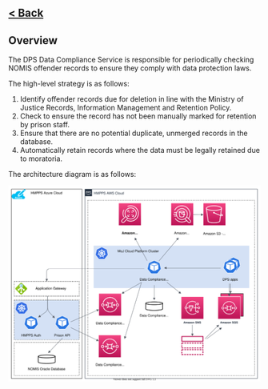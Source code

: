 [< Back](../README.md)
---
## Overview

The DPS Data Compliance Service is responsible for periodically
checking NOMIS offender records to ensure they comply with data
protection laws.

The high-level strategy is as follows:

1. Identify offender records due for deletion in line with
the Ministry of Justice Records, Information Management and
Retention Policy.
2. Check to ensure the record has not been manually marked
for retention by prison staff.
3. Ensure that there are no potential duplicate, unmerged
records in the database.
4. Automatically retain records where the data must be legally
retained due to moratoria.

The architecture diagram is as follows:

![Architecture Diagram](./architecture.drawio.svg "Diagram of Database Tables")
